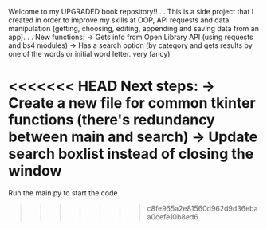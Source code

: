 Welcome to my UPGRADED book repository!!
.
.
This is a side project that I created in order to improve my skills at OOP, API requests and data manipulation (getting, choosing, editing, appending and saving data from an app).
.
.
New functions:
-> Gets info from Open Library API (using requests and bs4 modules)
-> Has a search option (by category and gets results by one of the words or initial word letter. very fancy)

<<<<<<< HEAD
Next steps:
-> Create a new file for common tkinter functions (there's redundancy between main and search)
-> Update search boxlist instead of closing the window
=======
Run the main.py to start the code
>>>>>>> c8fe965a2e81560d962d9d36ebaa0cefe10b8ed6
